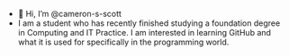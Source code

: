 - 👋 Hi, I’m @cameron-s-scott
- I am a student who has recently finished studying a foundation degree in Computing and IT Practice. I am interested in learning GitHub and what it is used for specifically in the programming world.

<!---
cameron-s-scott/cameron-s-scott is a ✨ special ✨ repository because its `README.md` (this file) appears on your GitHub profile.
You can click the Preview link to take a look at your changes.
--->
